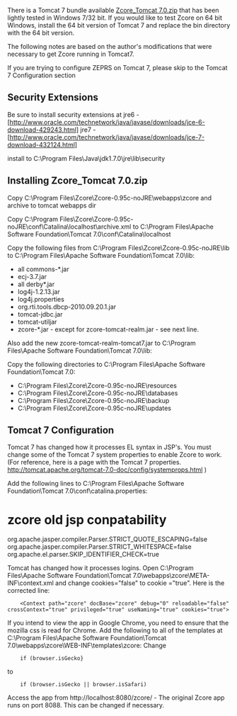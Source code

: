 There is a Tomcat 7 bundle available [Zcore_Tomcat 7.0.zip](http://www.ictedge.org/downloads#31August2011) 
that has been lightly tested in Windows 7/32 bit. 
If you would like to test Zcore on 64 bit Windows, install the 64 bit version of Tomcat 7 and replace the bin directory with the 64 bit version.

The following notes are based on the author's modifications that were necessary to get Zcore running in Tomcat7.

If you are trying to configure ZEPRS on Tomcat 7, please skip to the Tomcat 7 Configuration section

## Security Extensions
Be sure to install security extensions at 
jre6 - [http://www.oracle.com/technetwork/java/javase/downloads/jce-6-download-429243.html]
jre7 - [http://www.oracle.com/technetwork/java/javase/downloads/jce-7-download-432124.html]

install to C:\Program Files\Java\jdk1.7.0\jre\lib\security

## Installing Zcore_Tomcat 7.0.zip

Copy C:\Program Files\Zcore\Zcore-0.95c-noJRE\webapps\zcore and archive to tomcat webapps dir

Copy C:\Program Files\Zcore\Zcore-0.95c-noJRE\conf\Catalina\localhost\archive.xml to 
C:\Program Files\Apache Software Foundation\Tomcat 7.0\conf\Catalina\localhost

Copy the following files from C:\Program Files\Zcore\Zcore-0.95c-noJRE\lib to C:\Program Files\Apache Software Foundation\Tomcat 7.0\lib:
- all commons-*.jar
- ecj-3.7.jar
- all derby*.jar
- log4j-1.2.13.jar
- log4j.properties
- org.rti.tools.dbcp-2010.09.20.1.jar
- tomcat-jdbc.jar
- tomcat-utiljar
- zcore-*.jar - except for zcore-tomcat-realm.jar - see next line.

Also add the new zcore-tomcat-realm-tomcat7.jar to C:\Program Files\Apache Software Foundation\Tomcat 7.0\lib:

Copy the following directories to C:\Program Files\Apache Software Foundation\Tomcat 7.0:
 - C:\Program Files\Zcore\Zcore-0.95c-noJRE\resources
 - C:\Program Files\Zcore\Zcore-0.95c-noJRE\databases 
 - C:\Program Files\Zcore\Zcore-0.95c-noJRE\backup 
 - C:\Program Files\Zcore\Zcore-0.95c-noJRE\updates

## Tomcat 7 Configuration
 
Tomcat 7 has changed how it processes EL syntax in JSP's. You must change some of the Tomcat 7 system properties to enable Zcore to work. (For reference, here is a page with the Tomcat 7 properties. http://tomcat.apache.org/tomcat-7.0-doc/config/systemprops.html )

Add the following lines to C:\Program Files\Apache Software Foundation\Tomcat 7.0\conf\catalina.properties:
# zcore old jsp conpatability
org.apache.jasper.compiler.Parser.STRICT_QUOTE_ESCAPING=false
org.apache.jasper.compiler.Parser.STRICT_WHITESPACE=false
org.apache.el.parser.SKIP_IDENTIFIER_CHECK=true

Tomcat has changed how it processes logins. Open C:\Program Files\Apache Software Foundation\Tomcat 7.0\webapps\zcore\META-INF\context.xml and change cookies="false" to cookie ="true". Here is the corrected line:

		<Context path="zcore" docBase="zcore" debug="0" reloadable="false" crossContext="true" privileged="true" useNaming="true" cookies="true">

If you intend to view the app in Google Chrome, you need to ensure that the mozilla css is read for Chrome. Add the following to all of the templates at C:\Program Files\Apache Software Foundation\Tomcat 7.0\webapps\zcore\WEB-INF\templates\zcore:
Change 

		if (browser.isGecko}

to

		if (browser.isGecko || browser.isSafari)

Access the app from http://localhost:8080/zcore/ - The original Zcore app runs on port 8088. This can be changed if necessary.